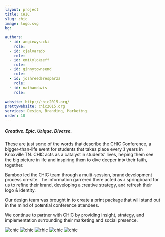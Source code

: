 ```yaml
---
layout: project
title: CHIC
slug: chic
image: logo.svg
bg:

authors:
  - id: angiewysocki
    role: 
  - id: cjalvarado
    role: 
  - id: emilylokteff
    role: 
  - id: ginnytownsend
    role: 
  - id: joshreederesparza
    role: 
  - id: nathandavis
    role: 
  
website: http://chic2015.org/
prettywebsite: chic2015.org
services: Design, Branding, Marketing
order: 10
---
```


##### Creative. Epic. Unique. Diverse. 

These are just some of the words that describe the CHIC Conference, a bigger-than-life event for students that takes place every 3 years in Knoxville TN. CHIC acts as a catalyst in students’ lives, helping them see the big picture in life and inspiring them to dive deeper into their faith, together. 


Bamboo led the CHIC team through a multi-session, brand development process on-site. The information garnered there acted as a springboard for us to refine their brand, developing a creative strategy, and refresh their logo & identity.

Our design team was brought in to create a print package that will stand out in the mind of potential conference attendees. 

We continue to partner with CHIC by providing insight, strategy, and implementation surrounding their marketing and social presence.

![chic](/images/client-assets/{{page.slug}}/01.jpg)
![chic](/images/client-assets/{{page.slug}}/02.jpg)
![chic](/images/client-assets/{{page.slug}}/03.jpg)
![chic](/images/client-assets/{{page.slug}}/04.jpg)
![chic](/images/client-assets/{{page.slug}}/05.jpg)